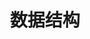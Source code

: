 ---
title: 数据结构
description: A description of this category
image:

# Badge style
style:
    background: "#2a9d8f"
    color: "#fff"
---